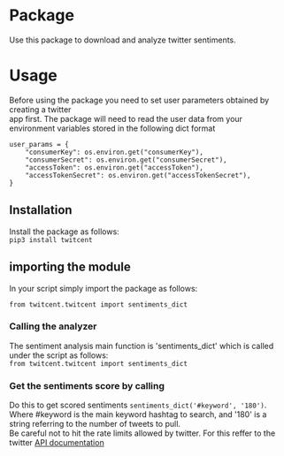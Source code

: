 # Package
Use this package to download and analyze twitter sentiments.
# Usage
Before using the package you need to set user parameters obtained by creating a twitter  
app first. The package will need to read the user data from your environment variables stored in the following dict format  

```
user_params = {
    "consumerKey": os.environ.get("consumerKey"),
    "consumerSecret": os.environ.get("consumerSecret"),
    "accessToken": os.environ.get("accessToken"),
    "accessTokenSecret": os.environ.get("accessTokenSecret"),
}
```
## Installation
Install the package as follows:  
`pip3 install twitcent`

## importing the module
In your script simply import the package as follows:  

`from twitcent.twitcent import sentiments_dict`

### Calling the analyzer
The sentiment analysis main function is 'sentiments_dict' which is called under the script as follows:  
`from twitcent.twitcent import sentiments_dict`

### Get the sentiments score by calling
Do this to get scored sentiments `sentiments_dict('#keyword', '180')`.  
Where #keyword is the main keyword hashtag to search, and '180' is a string referring to the number of tweets to pull.  
Be careful not to hit the rate limits allowed by twitter. For this reffer to the  
twitter [API documentation](URL "https://developer.twitter.com/en/docs/twitter-api/rate-limits")
